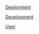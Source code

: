 [Deployment](https://github.com/Jake-R-Freestone/transactiq/blob/main/Documentation/Deployment.md)

[Development](https://github.com/Jake-R-Freestone/transactiq/blob/main/Documentation/Development.md)

[User](https://github.com/Jake-R-Freestone/transactiq/blob/main/Documentation/User.md)
